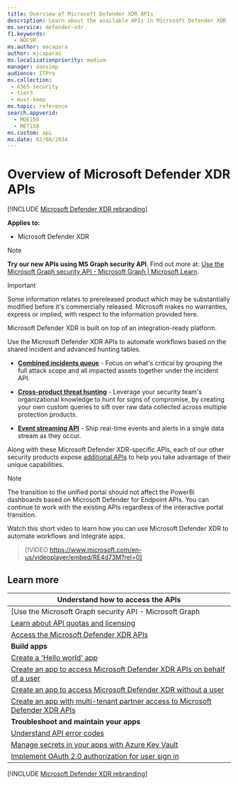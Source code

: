```yaml
---
title: Overview of Microsoft Defender XDR APIs
description: Learn about the available APIs in Microsoft Defender XDR
ms.service: defender-xdr
f1.keywords: 
  - NOCSH
ms.author: macapara
author: mjcaparas
ms.localizationpriority: medium
manager: dansimp
audience: ITPro
ms.collection: 
 - m365-security
 - tier3
 - must-keep
ms.topic: reference
search.appverid: 
  - MOE150
  - MET150
ms.custom: api
ms.date: 02/08/2024
---
```


# Overview of Microsoft Defender XDR APIs

[!INCLUDE [Microsoft Defender XDR rebranding](../includes/microsoft-defender.md)]

**Applies to:**

- Microsoft Defender XDR

> [!NOTE]
> **Try our new APIs using MS Graph security API**. Find out more at: [Use the Microsoft Graph security API - Microsoft Graph | Microsoft Learn](/graph/api/resources/security-api-overview).

> [!IMPORTANT]
> Some information relates to prereleased product which may be substantially modified before it's commercially released. Microsoft makes no warranties, express or implied, with respect to the information provided here.

Microsoft Defender XDR is built on top of an integration-ready platform.

Use the Microsoft Defender XDR APIs to automate workflows based on the shared incident and advanced hunting tables.

- **[Combined incidents queue](api-incident.md)** - Focus on what's critical by grouping the full attack scope and all impacted assets together under the incident API.

- **[Cross-product threat hunting](api-advanced-hunting.md)** - Leverage your security team's organizational knowledge to hunt for signs of compromise, by creating your own custom queries to sift over raw data collected across multiple protection products.

- **[Event streaming API](streaming-api.md)** - Ship real-time events and alerts in a single data stream as they occur.

Along with these Microsoft Defender XDR-specific APIs, each of our other security products expose [additional APIs](api-articles.md) to help you take advantage of their unique capabilities.

> [!NOTE]
> The transition to the unified portal should not affect the PowerBi dashboards based on Microsoft Defender for Endpoint APIs. You can continue to work with the existing APIs regardless of the interactive portal transition.

Watch this short video to learn how you can use Microsoft Defender XDR to automate workflows and integrate apps.  
> [!VIDEO https://www.microsoft.com/en-us/videoplayer/embed/RE4d73M?rel=0]

## Learn more

| **Understand how to access the APIs** |
|-|
| [Use the Microsoft Graph security API - Microsoft Graph | Microsoft Learn](/graph/api/resources/security-api-overview) |
| [Learn about API quotas and licensing](api-terms.md) |
| [Access the Microsoft Defender XDR APIs](api-access.md) |
| **Build apps** |
| [Create a 'Hello world' app](api-hello-world.md) |
| [Create an app to access Microsoft Defender XDR APIs on behalf of a user](api-create-app-user-context.md) |
| [Create an app to access Microsoft Defender XDR without a user](api-create-app-web.md) |
| [Create an app with multi-tenant partner access to Microsoft Defender XDR APIs](api-partner-access.md) |
| **Troubleshoot and maintain your apps** |
| [Understand API error codes](api-error-codes.md) |
| [Manage secrets in your apps with Azure Key Vault](/training/modules/manage-secrets-with-azure-key-vault/) |
| [Implement OAuth 2.0 authorization for user sign in](/azure/active-directory/develop/active-directory-v2-protocols-oauth-code) |
[!INCLUDE [Microsoft Defender XDR rebranding](../includes/defender-m3d-techcommunity.md)]
